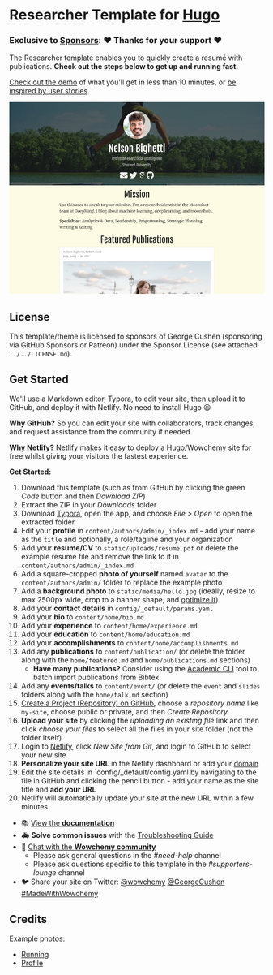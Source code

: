 # Researcher Template for [Hugo](https://github.com/gohugoio/hugo)

### Exclusive to [Sponsors](https://github.com/sponsors/gcushen): ❤️ Thanks for your support ❤️

The Researcher template enables you to quickly create a resumé with publications. **Check out the steps below to get up and running fast.**

[Check out the demo](https://hugo-researcher.netlify.app/) of what you'll get in less than 10 minutes, or [be inspired by user stories](https://wowchemy.com/creators/).

[![Screenshot](./preview.png)](https://wowchemy.com/hugo-themes/)

## License 

This template/theme is licensed to sponsors of George Cushen (sponsoring via GitHub Sponsors or Patreon) under the Sponsor License (see attached `../../LICENSE.md`).

## Get Started

We'll use a Markdown editor, Typora, to edit your site, then upload it to GitHub, and deploy it with Netlify. No need to install Hugo 😃

**Why GitHub?** So you can edit your site with collaborators, track changes, and request assistance from the community if needed.

**Why Netlify?** Netlify makes it easy to deploy a Hugo/Wowchemy site for free whilst giving your visitors the fastest experience.

**Get Started:**

1. Download this template (such as from GitHub by clicking the green _Code_ button and then _Download ZIP_)
1. Extract the ZIP in your _Downloads_ folder
1. Download [Typora](https://typora.io/), open the app, and choose _File > Open_ to open the extracted folder
1. Edit your **profile** in `content/authors/admin/_index.md` - add your name as the `title` and optionally, a role/tagline and your organization
1. Add your **resume/CV** to `static/uploads/resume.pdf` or delete the example resume file and remove the link to it in `content/authors/admin/_index.md`
1. Add a square-cropped **photo of yourself** named `avatar` to the `content/authors/admin/` folder to replace the example photo
1. Add a **background photo** to `static/media/hello.jpg` (ideally, resize to max 2500px wide, crop to a banner shape, and [optimize it](https://tinypng.com/))
1. Add your **contact details** in `config/_default/params.yaml`
1. Add your **bio** to `content/home/bio.md`
1. Add your **experience** to `content/home/experience.md`
1. Add your **education** to `content/home/education.md`
1. Add your **accomplishments** to `content/home/accomplishments.md`
1. Add any **publications** to `content/publication/` (or delete the folder along with the `home/featured.md` and `home/publications.md` sections)
   - **Have many publications?** Consider using the [Academic CLI](https://github.com/wowchemy/hugo-academic-cli) tool to batch import publications from Bibtex
1. Add any **events/talks** to `content/event/` (or delete the `event` and `slides` folders along with the `home/talk.md` section)
1. [Create a Project (Repository) on GitHub](https://github.com/new), choose a _repository name_ like `my-site`, choose public or private, and then _Create Repository_
1. **Upload your site** by clicking the _uploading an existing file_ link and then click _choose your files_ to select all the files in your site folder (not the folder itself)
1. Login to [Netlify](https://app.netlify.com/), click _New Site from Git_, and login to GitHub to select your new site
1. **Personalize your site URL** in the Netlify dashboard or add your [domain](https://wowchemy.com/docs/hugo-tutorials/domain/)
1. Edit the site details in `config/_default/config.yaml by navigating to the file in GitHub and clicking the pencil button - add your name as the site title and **add your URL**
1. Netlify will automatically update your site at the new URL within a few minutes


- 📚 [View the **documentation**](https://wowchemy.com/docs/)
- 🚑 **Solve common issues** with the [Troubleshooting Guide](https://wowchemy.com/docs/hugo-tutorials/troubleshooting/)
- 💬 [Chat with the **Wowchemy community**](https://discord.gg/z8wNYzb)
  - Please ask general questions in the _#need-help_ channel
  - Please ask questions specific to this template in the _#supporters-lounge_ channel
- 🐦 Share your site on Twitter: [@wowchemy](https://twitter.com/wowchemy) [@GeorgeCushen](https://twitter.com/GeorgeCushen) [#MadeWithWowchemy](https://twitter.com/search?q=(%23MadeWithWowchemy%20OR%20%23MadeWithAcademic)&src=typed_query)

## Credits

Example photos:

- [Running](https://unsplash.com/photos/ybLtRkjHprE)
- [Profile](https://unsplash.com/photos/KzRz25tmjWc)
